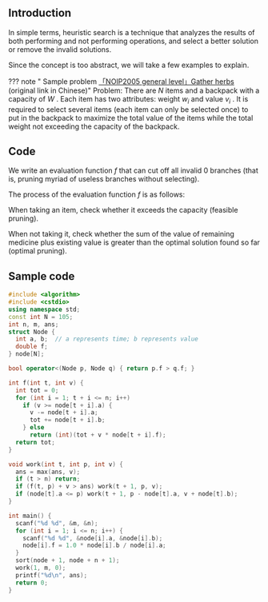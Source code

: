 ## Introduction

In simple terms, heuristic search is a technique that analyzes the results of both performing and not performing operations, and select a better solution or remove the invalid solutions.

Since the concept is too abstract, we will take a few examples to explain.

??? note " Sample problem [「NOIP2005 general level」Gather herbs](https://www.luogu.com.cn/problem/P1048) (original link in Chinese)"
    Problem: There are $N$ items and a backpack with a capacity of $W$ . Each item has two attributes: weight $w_i$ and value $v_i$ . It is required to select several items (each item can only be selected once) to put in the backpack to maximize the total value of the items while the total weight not exceeding the capacity of the backpack.

## Code

We write an evaluation function $f$ that can cut off all invalid $0$ branches (that is, pruning myriad of useless branches without selecting).

The process of the evaluation function $f$ is as follows:

When taking an item, check whether it exceeds the capacity (feasible pruning).

When not taking it, check whether the sum of the value of remaining medicine plus existing value is greater than the optimal solution found so far (optimal pruning).

## Sample code

```cpp
#include <algorithm>
#include <cstdio>
using namespace std;
const int N = 105;
int n, m, ans;
struct Node {
  int a, b;  // a represents time; b represents value
  double f;
} node[N];

bool operator<(Node p, Node q) { return p.f > q.f; }

int f(int t, int v) {
  int tot = 0;
  for (int i = 1; t + i <= n; i++)
    if (v >= node[t + i].a) {
      v -= node[t + i].a;
      tot += node[t + i].b;
    } else
      return (int)(tot + v * node[t + i].f);
  return tot;
}

void work(int t, int p, int v) {
  ans = max(ans, v);
  if (t > n) return;
  if (f(t, p) + v > ans) work(t + 1, p, v);
  if (node[t].a <= p) work(t + 1, p - node[t].a, v + node[t].b);
}

int main() {
  scanf("%d %d", &m, &n);
  for (int i = 1; i <= n; i++) {
    scanf("%d %d", &node[i].a, &node[i].b);
    node[i].f = 1.0 * node[i].b / node[i].a;
  }
  sort(node + 1, node + n + 1);
  work(1, m, 0);
  printf("%d\n", ans);
  return 0;
}
```
